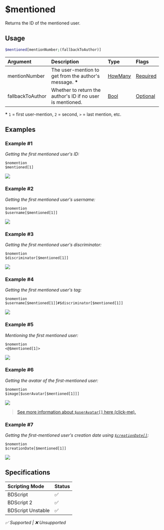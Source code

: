 # $mentioned
Returns the ID of the mentioned user.

## Usage
```php
$mentioned[mentionNumber;(fallbackToAuthor)]
```

| Argument | Description | Type | Flags |
| :---- | :---- | :---- | :---- |
| mentionNumber | The user-mention to get from the author's message. **\*** | [HowMany](/src/resources/arguments/types.md#howmany) | [Required](/src/resources/arguments/flags.md#required)
| fallbackToAuthor | Whether to return the author's ID if no user is mentioned. | [Bool](/src/resources/arguments/types.md#bool) | [Optional](/src/resources/arguments/flags.md#optional) 

**\*** `1` = first user-mention, `2` = second, `>` = last mention, etc.

## Examples
### Example #1
*Getting the first mentioned user's ID:*
```
$nomention
$mentioned[1]
```
![](https://user-images.githubusercontent.com/69215413/126917181-5e4c71e3-6b8e-4d9d-96ef-2a9b8af7faf2.png)

### Example #2
*Getting the first mentioned user's username:*
```
$nomention
$username[$mentioned[1]]
```
![](https://user-images.githubusercontent.com/69215413/147861871-d9c668b8-5b0e-4037-9f8b-6076e4cd2e8a.png)

### Example #3
*Getting the first mentioned user's discriminator:*
```
$nomention
$discriminator[$mentioned[1]]
```
![](https://user-images.githubusercontent.com/69215413/147861885-9eea54a5-c21c-4f6c-9576-911c7da64b33.png)

### Example #4
*Getting the first mentioned user's tag:*
```
$nomention
$username[$mentioned[1]]#$discriminator[$mentioned[1]]
```
![](https://user-images.githubusercontent.com/69215413/147861899-c8188463-348d-45bc-8169-d616d4d67416.png)

### Example #5
*Mentioning the first mentioned user:*
```
$nomention
<@$mentioned[1]>
```
![](https://user-images.githubusercontent.com/69215413/147861918-93108950-62f1-429f-b210-783472434697.png)

### Example #6
*Getting the avatar of the first-mentioned user:*
```
$nomention
$image[$userAvatar[$mentioned[1]]]
```
![](https://user-images.githubusercontent.com/69215413/147861940-b7bea5ba-34fe-46d1-ac52-69a9909e1ee5.png)

> [See more information about `$userAvatar[]` here (click-me).](./userAvatar.md)

### Example #7
*Getting the first-mentioned user's creation date using [`$creationDate[]`](./creationDate.md):*
```
$nomention
$creationDate[$mentioned[1]]
```
![](https://user-images.githubusercontent.com/69215413/147862109-ea2b0741-2264-4432-bf53-cd6836e7c2ba.png)

## Specifications
| Scripting Mode | Status
| :---- | :---- |
| BDScript | ✅ |
| BDScript 2 | ✅ |
| BDScript Unstable | ✅ |

*✅ Supported | ❌ Unsupported*